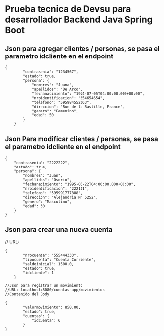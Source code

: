 # Prueba tecnica de Devsu para desarrollador Backend Java Spring Boot

## Json para agregar clientes / personas, se pasa el parametro idcliente en el endpoint

```
{
        "contrasenia": "1234567",
        "estado": true,
        "persona": {
            "nombres": "Juana",
            "apellidos": "De Arco",
            "fechanacimiento": "1974-07-05T04:00:00.000+00:00",
            "nroidentificacion": "654654654",
            "telefono": "595984552663",
            "direccion": "Rue de la Bastille, France",
            "genero": "Femenino",
            "edad": 50
        }
    }
```	
	
## Json Para modificar clientes / personas, se pasa el parametro idcliente en el endpoint 

```
{
    "contrasenia": "2222222",
    "estado": true,
    "persona": {
        "nombres": "Juan",
        "apellidos": "Osorio",
        "fechanacimiento": "1995-03-22T04:00:00.000+00:00",
        "nroidentificacion": "222111",
        "telefono": "595991777888",
        "direccion": "Alejandria N° 5252",
        "genero": "Masculino",
        "edad": 30
    }
}
```
## Json para crear una nueva cuenta
// URL: 

```
{
        "nrocuenta": "555444333",
        "tipocuenta": "Cuenta Corriente",
        "saldoinicial": 1500.0,
        "estado": true,
        "idcliente": 1
    }
```
	
	//Json para registrar un movimiento
	//URL: localhost:8080/cuentas-app/movimientos
	//Contenido del Body
```
{
        "valormovimiento": 850.00,
        "estado": true,
        "cuentas": {
            "idcuenta": 6
        }
}
```	
